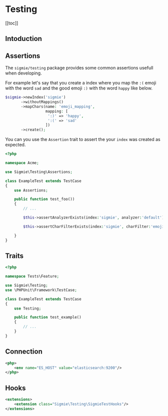 # Testing 

[[toc]]

## Intoduction 

## Assertions
The `sigmie/testing` package provides some common assertions usefull when 
developing.

For example let's say that you create a index where you map the `:(` emoji with the word `sad` 
and the good emoji `:)` with the word `happy` like below.
```php
$sigmie->newIndex('sigmie')
       ->withoutMappings()
       ->mapChars(name: 'emoji_mapping',
                  mapping: [
                   ':)' => 'happy',
                   ':(' => 'sad'
                  ])
       ->create();
```

You can you use the `Assertion` trait to assert the your `index`
was created as expected.
```php
<?php

namespace Acme;

use Sigmie\Testing\Assertions;

class ExampleTest extends TestCase
{
    use Assertions;

    public function test_foo())
    {
        // ...

        $this->assertAnalyzerExists(index:'sigmie', analyzer:'default');

        $this->assertCharFilterExists(index:'sigmie', charFilter:'emoji_mapping');

    }
}
```

## Traits
```php
<?php

namespace Tests\Feature;

use Sigmie\Testing;
use \PHPUnit\Framework\TestCase;

class ExampleTest extends TestCase
{
    use Testing;

    public function test_example()
    {
        // ...
    }
}
```

## Connection
```xml
<php>
    <env name="ES_HOST" value="elasticsearch:9200"/>
</php>
```

## Hooks
```xml
<extensions>
    <extension class="Sigmie\Testing\SigmieTestHooks"/>
</extensions>
```

